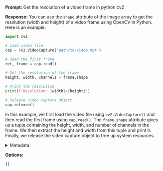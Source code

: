**Prompt:**
Get the resolution of a video frame in python cv2

**Response:**
You can use the `shape` attribute of the image array to get the resolution (width and height) of a video frame using OpenCV in Python. Here is an example:

```python
import cv2

# Load video file
cap = cv2.VideoCapture('path/to/video.mp4')

# Read the first frame
ret, frame = cap.read()

# Get the resolution of the frame
height, width, channels = frame.shape

# Print the resolution
print(f'Resolution: {width}x{height}')

# Release video capture object
cap.release()
```

In this example, we first load the video file using `cv2.VideoCapture()` and then read the first frame using `cap.read()`. The `frame.shape` attribute gives us a tuple containing the height, width, and number of channels in the frame. We then extract the height and width from this tuple and print it. Finally, we release the video capture object to free up system resources.

<details><summary>Metadata</summary>

- Duration: 13872 ms
- Datetime: 2023-10-22T09:15:58.705221
- Model: gpt-3.5-turbo-0613

</details>

**Options:**
```json
{}
```

